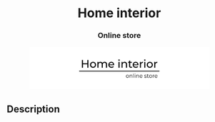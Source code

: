 <h1 align="center">Home interior</h1>
<h3 align="center">Online store</h3>

<p align="center">
<img  src="./public/img/preview.png" width="80%">
</p>


## Description
